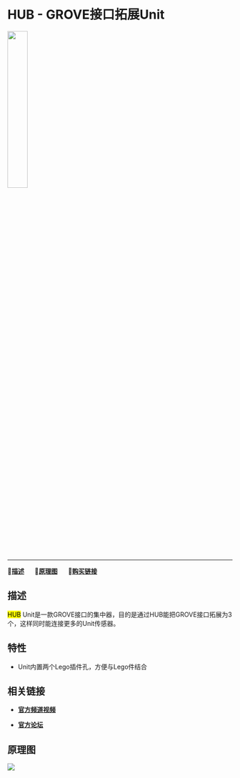 # HUB - GROVE接口拓展Unit

<img src="assets/img/product_pics/unit/M5GO_Unit_hub.png" width="30%" height="30%">

***

:memo:**[描述](#描述)**&nbsp;&nbsp;&nbsp;&nbsp;&nbsp;&nbsp;:electric_plug:**[原理图](#原理图)**&nbsp;&nbsp;&nbsp;&nbsp;&nbsp;&nbsp;🛒**[购买链接](https://item.taobao.com/item.htm?spm=a1z10.3-c.w4002-1172588106.48.159c425eoqBTTY&id=578028344563)**

## 描述

<mark>HUB</mark> Unit是一款GROVE接口的集中器，目的是通过HUB能把GROVE接口拓展为3个，这样同时能连接更多的Unit传感器。

## 特性

-  Unit内置两个Lego插件孔，方便与Lego件结合

## 相关链接

- **[官方频道视频](https://i.youku.com/i/UNjE1ODA2MzE0OA==?spm=a2hzp.8253869.0.0)**

- **[官方论坛](http://forum.m5stack.com/)**

## 原理图

<img src="assets/img/product_pics/unit/hub_sch.JPG">

